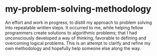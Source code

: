 # my-problem-solving-methodology
An effort and work in progress, to distill my approach to problem solving into repeatable written steps. It occurred to me, while helping fellow programmers create solutions to algorithmic problems; that I had unconsciously developed a way of thinking, favorable to defining and overcoming logical problems. This is an attempt to clarify and refine my own methodology and hopefully help someone else along the way. 
